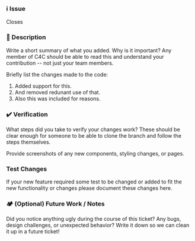 ### ℹ️ Issue

Closes <issue>

### 📝 Description

Write a short summary of what you added. Why is it important? Any member of C4C should be able to read this and understand your contribution -- not just your team members.

Briefly list the changes made to the code:
1. Added support for this.
2. And removed redunant use of that.
3. Also this was included for reasons.

### ✔️ Verification

What steps did you take to verify your changes work? These should be clear enough for someone to be able to clone the branch and follow the steps themselves.

Provide screenshots of any new components, styling changes, or pages. 


### Test Changes
If your new feature required some test to be changed or added to fit the new functionality or changes please document these changes here.


### 🏕️ (Optional) Future Work / Notes

Did you notice anything ugly during the course of this ticket? Any bugs, design challenges, or unexpected behavior? Write it down so we can clean it up in a future ticket!